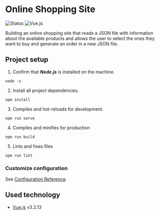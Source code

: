 # Online Shopping Site

![Status](https://img.shields.io/badge/Status-Finalizado-brightgreen)
![Vue.js](https://img.shields.io/badge/Vue.js-v3.2.13-blueviolet)

Building an online shopping site that reads a JSON file with information about the available products and allows the user to select the ones they want to buy and generate an order in a new JSON file.

## Project setup

1. Confirm that ***Node.js*** is installed on the machine.
```
node -v
```

2. Install all project dependencies.
```
npm install
```

3. Compiles and hot-reloads for development.
```
npm run serve
```

4. Compiles and minifies for production
```
npm run build
```

5. Lints and fixes files
```
npm run lint
```

### Customize configuration
See [Configuration Reference](https://cli.vuejs.org/config/).

## Used technology

* [Vue.js](https://vuejs.org/) v3.2.13
